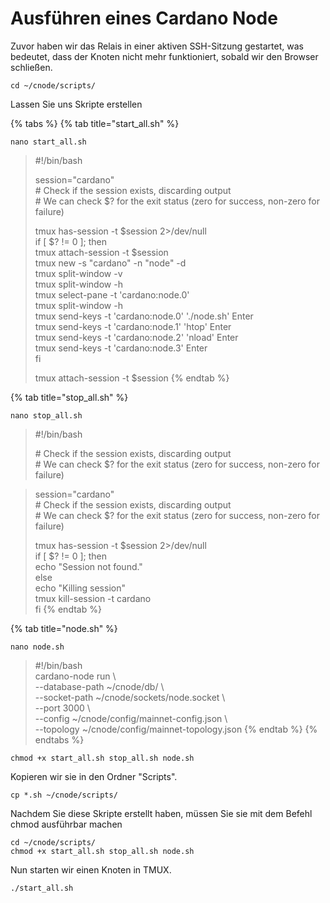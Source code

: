 # Ausführen eines Cardano Node

Zuvor haben wir das Relais in einer aktiven SSH-Sitzung gestartet, was bedeutet, dass der Knoten nicht mehr funktioniert, sobald wir den Browser schließen.

```text
cd ~/cnode/scripts/
```

Lassen Sie uns Skripte erstellen

{% tabs %}
{% tab title="start\_all.sh" %}
```text
nano start_all.sh
```

> \#!/bin/bash
>
> session="cardano"  
> \# Check if the session exists, discarding output  
> \# We can check $? for the exit status \(zero for success, non-zero for failure\)
>
> tmux has-session -t $session 2&gt;/dev/null  
> if \[ $? != 0 \]; then  
>  tmux attach-session -t $session  
>  tmux new -s "cardano" -n "node" -d  
>  tmux split-window -v  
>  tmux split-window -h  
>  tmux select-pane -t 'cardano:node.0'  
>  tmux split-window -h  
>  tmux send-keys -t 'cardano:node.0' './node.sh' Enter  
>  tmux send-keys -t 'cardano:node.1' 'htop' Enter  
>  tmux send-keys -t 'cardano:node.2' 'nload' Enter  
>  tmux send-keys -t 'cardano:node.3' Enter  
> fi  
>   
> tmux attach-session -t $session
{% endtab %}

{% tab title="stop\_all.sh" %}
```text
nano stop_all.sh
```

> \#!/bin/bash
>
> \# Check if the session exists, discarding output  
> \# We can check $? for the exit status \(zero for success, non-zero for failure\)

> session="cardano"  
> \# Check if the session exists, discarding output  
> \# We can check $? for the exit status \(zero for success, non-zero for failure\)  
>   
> tmux has-session -t $session 2&gt;/dev/null  
> if \[ $? != 0 \]; then  
>         echo "Session not found."  
> else  
>         echo "Killing session"  
>         tmux kill-session -t cardano  
> fi
{% endtab %}

{% tab title="node.sh" %}
```text
nano node.sh
```

> \#!/bin/bash  
> cardano-node run \  
>   --database-path  ~/cnode/db/ \  
>   --socket-path ~/cnode/sockets/node.socket \  
>   --port 3000 \  
>   --config ~/cnode/config/mainnet-config.json \  
>   --topology ~/cnode/config/mainnet-topology.json
{% endtab %}
{% endtabs %}

```text
chmod +x start_all.sh stop_all.sh node.sh
```

Kopieren wir sie in den Ordner "Scripts".

```text
cp *.sh ~/cnode/scripts/
```

Nachdem Sie diese Skripte erstellt haben, müssen Sie sie mit dem Befehl chmod ausführbar machen

```text
cd ~/cnode/scripts/
chmod +x start_all.sh stop_all.sh node.sh
```

Nun starten wir einen Knoten in TMUX.

```text
./start_all.sh
```

